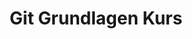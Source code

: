 ---
title: Git Grundlagen Kurs
description: Ein Einsteigerkurs, der die Grundlagen von Git, einem verteilten Versionskontrollsystem, vermittelt.

course:
  name: Git Grundlagen Kurs
  icon: 🐙
  description_short: Ein eintägiger Kurs, der Ihnen die Grundlagen von Git näher bringt.
  description_long: Dieser Kurs bietet eine umfassende Einführung in Git, ein beliebtes verteiltes Versionskontrollsystem. Sie lernen die grundlegenden Konzepte von Git kennen, einschließlich Repositorys, Commits, Branches und Merging. Der Kurs deckt auch Themen wie die Einrichtung eines Git-Repositorys, das Hinzufügen und Verwalten von Dateien sowie die Zusammenarbeit mit anderen Entwicklern ab.
  level: Einsteiger
  duration: 1 Tag
  price: 800€
  key_topics:
    - Einführung in Git
    - Repositorys und Commits
    - Branches und Merging
    - Einrichtung und Konfiguration
    - Dateiverwaltung
  all_topics:
    - Git-Grundlagen
    - Versionskontrolle
    - Repository-Verwaltung
    - Zusammenarbeit
---